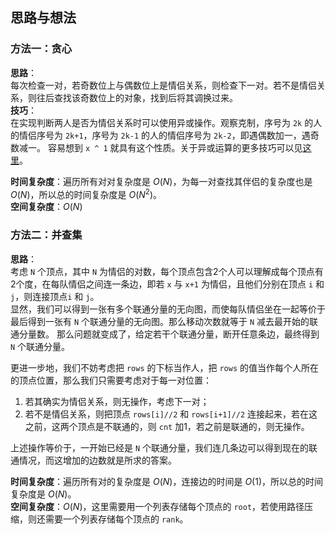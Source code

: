 ## 思路与想法
### 方法一：贪心
**思路**：  
每次检查一对，若奇数位上与偶数位上是情侣关系，则检查下一对。若不是情侣关系，则往后查找该奇数位上的对象，找到后将其调换过来。   
**技巧**：  
在实现判断两人是否为情侣关系时可以使用异或操作。观察克制，序号为 `2k` 的人的情侣序号为 `2k+1`，序号为 `2k-1` 的人的情侣序号为 `2k-2`，即遇偶数加一，遇奇数减一。
容易想到 `x ^ 1` 就具有这个性质。关于异或运算的更多技巧可以见[这里](https://github.com/Mathstarry/Leetcode/blob/master/tricks/bit-operation/README.md)。

**时间复杂度**：遍历所有对对复杂度是 *O*(*N*)，为每一对查找其伴侣的复杂度也是 *O*(*N*)，所以总的时间复杂度是 *O*(*N*<sup>2</sup>)。  
**空间复杂度**：*O*(*N*)

### 方法二：并查集
**思路**：  
考虑 `N` 个顶点，其中 `N` 为情侣的对数，每个顶点包含2个人可以理解成每个顶点有2个度，在每队情侣之间连一条边，即若 `x` 与 `x+1` 为情侣，且他们分别在顶点 `i` 和 `j`，则连接顶点`i` 和 `j`。  
显然，我们可以得到一张有多个联通分量的无向图，而使每队情侣坐在一起等价于最后得到一张有 `N` 个联通分量的无向图。那么移动次数就等于 `N` 减去最开始的联通分量数。
那么问题就变成了，给定若干个联通分量，断开任意条边，最终得到 `N` 个联通分量。  

更进一步地，我们不妨考虑把 `rows` 的下标当作人，把 `rows` 的值当作每个人所在的顶点位置，那么我们只需要考虑对于每一对位置：  
1. 若其确实为情侣关系，则无操作，考虑下一对；
2. 若不是情侣关系，则把顶点 `rows[i]//2` 和 `rows[i+1]//2` 连接起来，若在这之前，这两个顶点是不联通的，则 `cnt` 加1，若之前是联通的，则无操作。

上述操作等价于，一开始已经是 `N` 个联通分量，我们连几条边可以得到现在的联通情况，而这增加的边数就是所求的答案。  

**时间复杂度**：遍历所有对的复杂度是 *O*(*N*)，连接边的时间是 *O*(1)，所以总的时间复杂度是 *O*(*N*)。  
**空间复杂度**：*O*(*N*)，这里需要用一个列表存储每个顶点的 `root`，若使用路径压缩，则还需要一个列表存储每个顶点的 `rank`。
